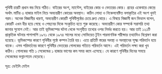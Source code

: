 পৃথিবী চারটি প্রধান স্তর নিয়ে গঠিত। বাইরের অংশ, ম্যান্টেল, বাইরের কোর ও ভেতরের কোর। গ্রহের একেবারে কেন্দ্রে অর্থাৎ মাটির ৩ হাজার মাইল নিচে অভ্যন্তরীণ কোরের অবস্থান। কঠিন লোহা ও নিকেলবেষ্টিত বলাকৃতির এই অংশ খুবই গরম। অনেক বিজ্ঞানীর ধারণা, অভ্যন্তরীণ কোরটি পৃথিবীপৃষ্ঠের চেয়ে দ্রুত ঘোরে। এ বিষয়ে বিজ্ঞানী জন ভিডাল বলেন, কোরটি এখন ধীর হয়ে গেছে ও পেছনের দিকে সংকুচিত হতে শুরু করেছে। অভ্যন্তরীণ কোর সম্পর্কে সরাসরি তথ্য জানার সুযোগ নেই। আর তাই ভূমিকম্পের ঘটনা থেকে সংগৃহীত তথ্যের ওপর নির্ভর করতে হয়। আর তাই ১২১টি প্রাকৃতিক ঘটনার পাশাপাশি ১৯৭১ থেকে ১৯৭৪ সালের মধ্যে সোভিয়েত টুইন পারমাণবিক পরীক্ষার তথ্যাদিও বিশ্লেষণ করা হয়েছে। ভূমিকম্পের কারণে পৃথিবীর পৃষ্ঠে কম্পন তৈরি হয়। এতে প্রতিটি স্তরের অবস্থা ও অবস্থানের সূক্ষ্ম পরিবর্তন হয়ে থাকে। এসব পরিবর্তনের কারণে পৃথিবীর ভেতরের গোলকের গতিতে পরিবর্তন আসে। এই পরিবর্তন লক্ষ্য করা খুব কঠিন। গোলকের গতি ১ সেকেন্ডের ১ হাজার ভাগের কম সময় কমে এসেছে। যে কারণে পৃথিবীর দিনের সময়ে সেকেন্ডের ভগ্নাংশতম বেড়েছে।

সূত্র: ডেইলি মেইল
